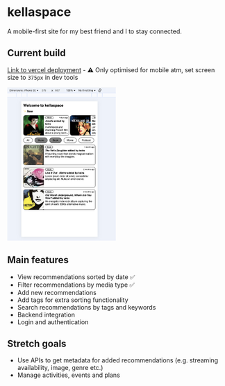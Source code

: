 # kellaspace

A mobile-first site for my best friend and I to stay connected.

## Current build

[Link to vercel deployment](https://kellaspace-frontend.vercel.app/) - ⚠️ Only optimised for mobile atm, set screen size to `375px` in dev tools

<img src="./kellaspace210925.png" width="250"/>

## Main features

- View recommendations sorted by date ✅
- Filter recommendations by media type ✅
- Add new recommendations
- Add tags for extra sorting functionality
- Search recommendations by tags and keywords
- Backend integration
- Login and authentication

## Stretch goals

- Use APIs to get metadata for added recommendations (e.g. streaming availability, image, genre etc.)
- Manage activities, events and plans
